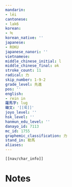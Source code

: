 ```yaml
---
mandarin:
- lēi
cantonese:
- lak6
korean:
- 늑
korean_native: ''
japanese:
- ROKU
japanese_nanori: ''
vietnamese:
middle_chinese_initial: l
middle_chinese_final: ək
stroke_count: 11
radical: 力
skip_number: 1-9-2
grade_level: 先進
pos: ''
english:
- rein in
羅馬字: lug
韓文: '[[룩]]'
joyo_level: ''
hsk_level: ''
hanmun_edu_level: ''
danayo_id: 7113
mc_id: 1755
graphemic_classification: 力
stand_in: 勒馬
aliases:
---
```

```meta-bind-embed
[[nav/char_info]]
```

# Notes
